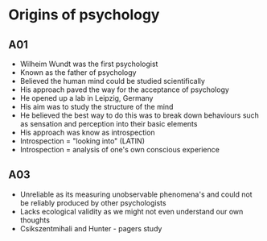 # Origins of psychology

## A01
- Wilheim Wundt was the first psychologist
- Known as the father of psychology
- Believed the human mind could be studied scientifically
- His approach paved the way for the acceptance of psychology
- He opened up a lab in Leipzig, Germany
- His aim was to study the structure of the mind
- He believed the best way to do this was to break down behaviours such as sensation and perception into their basic elements
- His approach was know as introspection
- Introspection = "looking into" (LATIN)
- Introspection = analysis of one's own conscious experience

## A03
- Unreliable as its measuring unobservable phenomena's and could not be reliably produced by other psychologists
- Lacks ecological validity as we might not even understand our own thoughts
- Csikszentmihali and Hunter - pagers study
